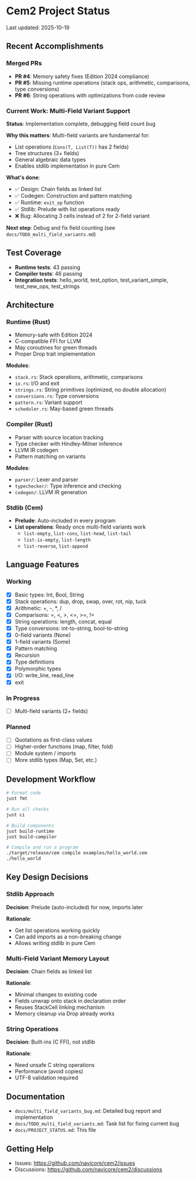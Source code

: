 # Cem2 Project Status

Last updated: 2025-10-19

## Recent Accomplishments

### Merged PRs
- **PR #4**: Memory safety fixes (Edition 2024 compliance)
- **PR #5**: Missing runtime operations (stack ops, arithmetic, comparisons, type conversions)
- **PR #6**: String operations with optimizations from code review

### Current Work: Multi-Field Variant Support
**Status**: Implementation complete, debugging field count bug

**Why this matters**: Multi-field variants are fundamental for:
- List operations (`Cons(T, List(T))` has 2 fields)
- Tree structures (3+ fields)
- General algebraic data types
- Enables stdlib implementation in pure Cem

**What's done**:
- ✅ Design: Chain fields as linked list
- ✅ Codegen: Construction and pattern matching
- ✅ Runtime: `exit_op` function
- ✅ Stdlib: Prelude with list operations ready
- ❌ Bug: Allocating 3 cells instead of 2 for 2-field variant

**Next step**: Debug and fix field counting (see `docs/TODO_multi_field_variants.md`)

## Test Coverage
- **Runtime tests**: 43 passing
- **Compiler tests**: 46 passing
- **Integration tests**: hello_world, test_option, test_variant_simple, test_new_ops, test_strings

## Architecture

### Runtime (Rust)
- Memory-safe with Edition 2024
- C-compatible FFI for LLVM
- May coroutines for green threads
- Proper Drop trait implementation

**Modules**:
- `stack.rs`: Stack operations, arithmetic, comparisons
- `io.rs`: I/O and exit
- `strings.rs`: String primitives (optimized, no double allocation)
- `conversions.rs`: Type conversions
- `pattern.rs`: Variant support
- `scheduler.rs`: May-based green threads

### Compiler (Rust)
- Parser with source location tracking
- Type checker with Hindley-Milner inference
- LLVM IR codegen
- Pattern matching on variants

**Modules**:
- `parser/`: Lexer and parser
- `typechecker/`: Type inference and checking
- `codegen/`: LLVM IR generation

### Stdlib (Cem)
- **Prelude**: Auto-included in every program
- **List operations**: Ready once multi-field variants work
  - `list-empty`, `list-cons`, `list-head`, `list-tail`
  - `list-is-empty`, `list-length`
  - `list-reverse`, `list-append`

## Language Features

### Working
- [x] Basic types: Int, Bool, String
- [x] Stack operations: dup, drop, swap, over, rot, nip, tuck
- [x] Arithmetic: +, -, *, /
- [x] Comparisons: =, <, >, <=, >=, !=
- [x] String operations: length, concat, equal
- [x] Type conversions: int-to-string, bool-to-string
- [x] 0-field variants (None)
- [x] 1-field variants (Some)
- [x] Pattern matching
- [x] Recursion
- [x] Type definitions
- [x] Polymorphic types
- [x] I/O: write_line, read_line
- [x] exit

### In Progress
- [ ] Multi-field variants (2+ fields)

### Planned
- [ ] Quotations as first-class values
- [ ] Higher-order functions (map, filter, fold)
- [ ] Module system / imports
- [ ] More stdlib types (Map, Set, etc.)

## Development Workflow

```bash
# Format code
just fmt

# Run all checks
just ci

# Build components
just build-runtime
just build-compiler

# Compile and run a program
./target/release/cem compile examples/hello_world.cem
./hello_world
```

## Key Design Decisions

### Stdlib Approach
**Decision**: Prelude (auto-included) for now, imports later

**Rationale**:
- Get list operations working quickly
- Can add imports as a non-breaking change
- Allows writing stdlib in pure Cem

### Multi-Field Variant Memory Layout
**Decision**: Chain fields as linked list

**Rationale**:
- Minimal changes to existing code
- Fields unwrap onto stack in declaration order
- Reuses StackCell linking mechanism
- Memory cleanup via Drop already works

### String Operations
**Decision**: Built-ins (C FFI), not stdlib

**Rationale**:
- Need unsafe C string operations
- Performance (avoid copies)
- UTF-8 validation required

## Documentation
- `docs/multi_field_variants_bug.md`: Detailed bug report and implementation
- `docs/TODO_multi_field_variants.md`: Task list for fixing current bug
- `docs/PROJECT_STATUS.md`: This file

## Getting Help
- Issues: https://github.com/navicore/cem2/issues
- Discussions: https://github.com/navicore/cem2/discussions
